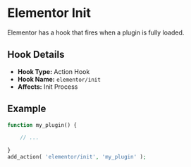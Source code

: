 # Elementor Init

<Badge type="tip" vertical="top" text="Elementor Core" /> <Badge type="warning" vertical="top" text="Basic" />

Elementor has a hook that fires when a plugin is fully loaded.

## Hook Details

* **Hook Type:** Action Hook
* **Hook Name:** `elementor/init`
* **Affects:** Init Process

## Example

```php
function my_plugin() {

	// ...

}
add_action( 'elementor/init', 'my_plugin' );
```
